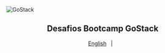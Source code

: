 <img alt="GoStack" src="https://storage.googleapis.com/golden-wind/bootcamp-gostack/header-desafios.png" />
<h2 align="center">
  Desafios Bootcamp GoStack
</h2>

<p align="center">
  <a href="README.en.md">English</a>&nbsp;&nbsp;&nbsp;|&nbsp;&nbsp;&nbsp;